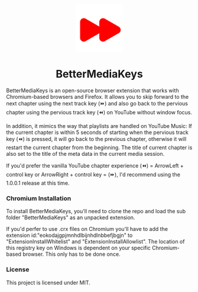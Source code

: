 <p align="center">
  <a href="https://github.com/TroyWarez/BetterMediaKeys/main"><img src="/BetterMediaKeys/icons/icon128.png" alt="Logo"></img></a>
</p>

<h1 align="center">BetterMediaKeys</h1>
</p>
BetterMediaKeys is an open-source browser extension that works with Chromium-based browsers and Firefox. It allows you to skip forward to the next chapter using the next track key (⏩) and also go back to the pervious chapter using the pervious track key (⏪) on YouTube without window focus.



In addition, it mimics the way that playlists are handled on YouTube Music: If the current chapter is within 5 seconds of starting when the pervious track key (⏪) is pressed, it will go back to the previous chapter, otherwise it will restart the current chapter from the beginning. The title of current chapter is also set to the title of the meta data in the current media session.


If you'd prefer the vanilla YouTube chapter experience (⏪) = ArrowLeft + control key or ArrowRight + control key = (⏩), I'd recommend using the 1.0.0.1 release at this time.
### Chromium Installation

To install BetterMediaKeys, you'll need to clone the repo and load the sub folder "BetterMediaKeys" as an unpacked extension. 

If you'd perfer to use .crx files on Chromium you'll have to add the extension id:"eokodajgpjmnhdlbijnhdlnbbefjbgjn" to "ExtensionInstallWhitelist" and "ExtensionInstallAllowlist". The location of this registry key on Windows is dependent on your specific Chromium-based browser. This only has to be done once.
### License

This project is licensed under MIT.
